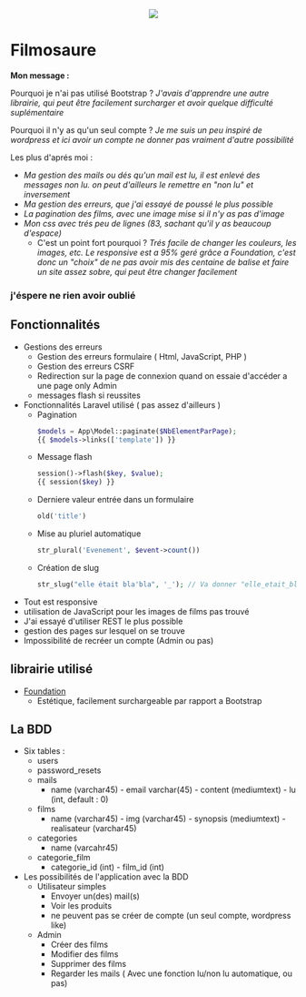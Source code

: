 <p align="center"><img src="https://laravel.com/assets/img/components/logo-laravel.svg"></p>

# Filmosaure

__Mon message :__

Pourquoi je n'ai pas utilisé Bootstrap ?
_J'avais d'apprendre une autre librairie, qui peut être facilement surcharger et avoir quelque difficulté suplémentaire_

Pourquoi il n'y as qu'un seul compte ?
_Je me suis un peu inspiré de wordpress et ici avoir un compte ne donner pas vraiment d'autre possibilité_

Les plus d'aprés moi :
- _Ma gestion des mails ou dés qu'un mail est lu, il est enlevé des messages non lu. on peut d'ailleurs le remettre en "non lu" et inversement_
- _Ma gestion des erreurs, que j'ai essayé de poussé le plus possible_
- _La pagination des films, avec une image mise si il n'y as pas d'image_
- _Mon css avec trés peu de lignes (83, sachant qu'il y as beaucoup d'espace)_
    - C'est un point fort pourquoi ? _Trés facile de changer les couleurs, les images, etc. Le responsive est a 95% geré grâce a Foundation, c'est donc un "choix" de ne pas avoir mis des centaine de balise et faire un site assez sobre, qui peut être changer facilement_

### j'éspere ne rien avoir oublié 

## Fonctionnalités

- Gestions des erreurs
    - Gestion des erreurs formulaire ( Html, JavaScript, PHP )
    - Gestion des erreurs CSRF
    - Redirection sur la page de connexion quand on essaie d'accéder a une page only Admin
    - messages flash si reussites
- Fonctionnalités Laravel utilisé ( pas assez d'ailleurs )
    - Pagination
      ```php 
      $models = App\Model::paginate($NbElementParPage);
      {{ $models->links(['template']) }}
      ```
    - Message flash 
      ```php
      session()->flash($key, $value);
      {{ session($key) }}
      ```
    - Derniere valeur entrée dans un formulaire
      ```php
      old('title')
      ```
    - Mise au pluriel automatique
      ```php
      str_plural('Evenement', $event->count())
      ```
    - Création de slug
      ```php
      str_slug("elle était bla'bla", '_'); // Va donner "elle_etait_blabla"
      ```
- Tout est responsive
- utilisation de JavaScript pour les images de films pas trouvé
- J'ai essayé d'utiliser REST le plus possible
- gestion des pages sur lesquel on se trouve
- Impossibilité de recréer un compte (Admin ou pas)

## librairie utilisé

- [Foundation](http://foundation.zurb.com/sites/docs/)
    - Estétique, facilement surchargeable par rapport a Bootstrap

## La BDD

- Six tables :
    - users
    - password_resets
    - mails
        - name (varchar45) - email varchar(45) - content (mediumtext) - lu (int, default : 0)
    - films
        - name (varchar45) - img (varchar45) - synopsis (mediumtext) - realisateur (varchar45)
    - categories
        - name (varcahr45)
    - categorie_film
        - categorie_id (int) - film_id (int)
- Les possibilités de l'application avec la BDD
    - Utilisateur simples
        - Envoyer un(des) mail(s)
        - Voir les produits
        - ne peuvent pas se créer de compte (un seul compte, wordpress like)
    - Admin
        - Créer des films
        - Modifier des films
        - Supprimer des films
        - Regarder les mails ( Avec une fonction lu/non lu automatique, ou pas)


